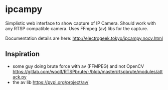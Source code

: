 # ipcampy
Simplistic web interface to show capture of IP Camera. Should work with any RTSP compatible camera.
Uses FFmpeg (av) libs for the capture.

Documentation details are here: http://electrogeek.tokyo/ipcampy.nocv.html

## Inspiration

- some guy doing brute force with av (FFMPEG) and not OpenCV https://gitlab.com/woolf/RTSPbrute/-/blob/master/rtspbrute/modules/attack.py
- the av lib https://pypi.org/project/av/